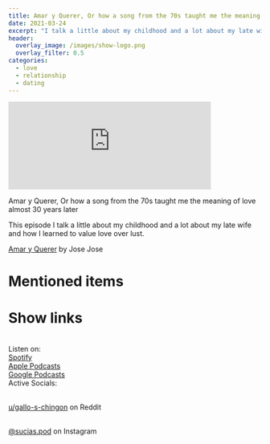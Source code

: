 ```yaml
---
title: Amar y Querer, Or how a song from the 70s taught me the meaning of love almost 30 years later
date: 2021-03-24
excerpt: "I talk a little about my childhood and a lot about my late wife and how I learned to value love over lust"
header:
  overlay_image: /images/show-logo.png
  overlay_filter: 0.5
categories:
  - love
  - relationship
  - dating
---
```


<iframe src="https://open.spotify.com/embed-podcast/episode/4gNKfsZ5gI7kEZ1sV2Vc8C" width="80%" height="175" frameborder="0" allowtransparency="true" allow="encrypted-media"></iframe>

Amar y Querer, Or how a song from the 70s taught me the meaning of love almost 30 years later

This episode I talk a little about my childhood and a lot about my late wife and how I learned to value love over lust.

[Amar y Querer](https://open.spotify.com/track/1FJhxxsnp9JLvMJIHNvGtF) by Jose Jose

# Mentioned items

# Show links

<br> Listen on:
<br> [Spotify](https://open.spotify.com/show/3XjoipCU3QzeIaQAAQpBdW)  <a href='https://open.spotify.com/show/3XjoipCU3QzeIaQAAQpBdW'><i class='fab fa-spotify'></i></a>
<br> [Apple Podcasts](https://podcasts.apple.com/us/podcast/sucias/id1548173787) <a href='https://podcasts.apple.com/us/podcast/sucias/id1548173787'> <i class='fas fa-podcast'></i></a>
<br> [Google Podcasts](https://podcasts.google.com/feed/aHR0cHM6Ly9hbmNob3IuZm0vcy80MjI0YzYzYy9wb2RjYXN0L3Jzcw)  <a href='https://podcasts.google.com/feed/aHR0cHM6Ly9hbmNob3IuZm0vcy80MjI0YzYzYy9wb2RjYXN0L3Jzcw'><i class='fab fa-google-play'></i></a>
<br> Active Socials:

<br> [u/gallo-s-chingon](https://reddit.com/u/gallo-s-chingon/submitted) on Reddit <a href='https://reddit.com/u/gallo-s-chingon/submitted'><i class='fab fa-reddit'></i></a>

<br> [@sucias.pod](https://instagram.com/sucias.pod) on Instagram  <a href='https://www.instagram.com/sucias.pod'><i class='fab fa-instagram'></i></a>
